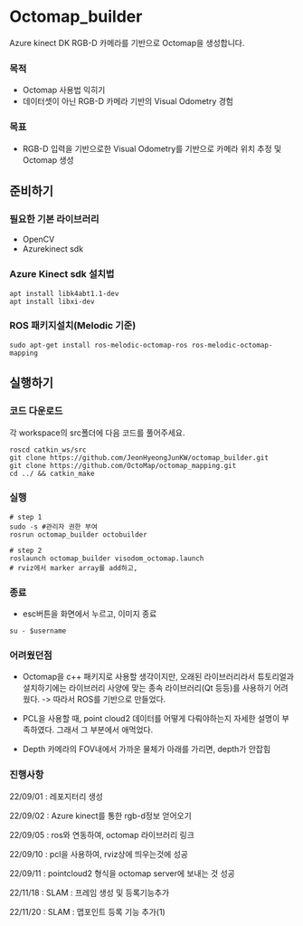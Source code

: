 # Octomap_builder
Azure kinect DK RGB-D 카메라를 기반으로 Octomap을 생성합니다. 

### 목적 
- Octomap 사용법 익히기
- 데이터셋이 아닌 RGB-D 카메라 기반의 Visual Odometry 경험

### 목표
- RGB-D 입력을 기반으로한 Visual Odometry를 기반으로 카메라 위치 추정 및 Octomap 생성


## 준비하기

### 필요한 기본 라이브러리 
- OpenCV 
- Azurekinect sdk

### Azure Kinect sdk 설치법

``` 
apt install libk4abt1.1-dev
apt install libxi-dev
```

### ROS 패키지설치(Melodic 기준)

```
sudo apt-get install ros-melodic-octomap-ros ros-melodic-octomap-mapping
```

## 실행하기 

### 코드 다운로드

각 workspace의 src폴더에 다음 코드를 풀어주세요.

```
roscd catkin_ws/src
git clone https://github.com/JeonHyeongJunKW/octomap_builder.git
git clone https://github.com/OctoMap/octomap_mapping.git
cd ../ && catkin_make
```

### 실행
```
# step 1
sudo -s #관리자 권한 부여
rosrun octomap_builder octobuilder

# step 2
roslaunch octomap_builder visodom_octomap.launch
# rviz에서 marker array를 add하고,  
```

### 종료 
- esc버튼을 화면에서 누르고, 이미지 종료
```
su - $username
```
### 어려웠던점

- Octomap을 c++ 패키지로 사용할 생각이지만, 오래된 라이브러리라서 튜토리얼과 설치하기에는 라이브러리 사양에 맞는 종속 라이브러리(Qt 등등)를 사용하기 어려웠다.
    -> 따라서 ROS를 기반으로 만들었다.

- PCL을 사용할 때, point cloud2 데이터를 어떻게 다뤄야하는지 자세한 설명이 부족하였다. 그래서 그 부분에서 애먹었다. 

- Depth 카메라의 FOV내에서 가까운 물체가 아래를 가리면, depth가 안잡힘 

### 진행사항

22/09/01 : 레포지터리 생성

22/09/02 : Azure kinect를 통한 rgb-d정보 얻어오기

22/09/05 : ros와 연동하여, octomap 라이브러리 링크 

22/09/10 : pcl을 사용하여, rviz상에 띄우는것에 성공

22/09/11 : pointcloud2 형식을 octomap server에 보내는 것 성공

22/11/18 : SLAM : 프레임 생성 및 등록기능추가

22/11/20 : SLAM : 맵포인트 등록 기능 추가(1)